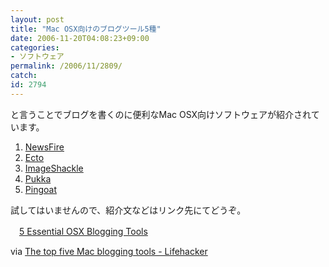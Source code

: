 ```yaml
---
layout: post
title: "Mac OSX向けのブログツール5種"
date: 2006-11-20T04:08:23+09:00
categories:
- ソフトウェア
permalink: /2006/11/2809/
catch: 
id: 2794
---
```

と言うことでブログを書くのに便利なMac OSX向けソフトウェアが紹介されています。

 
1. [NewsFire](http://www.newsfirerss.com/)
2. [Ecto](http://ecto.kung-foo.tv/)
3. [ImageShackle](http://www.apple.com/downloads/dashboard/developer/imageshackle.html)
4. [Pukka](http://codesorcery.net/pukka)
5. [Pingoat](http://pingoat.com/)

試してはいませんので、紹介文などはリンク先にてどうぞ。

 

　[5 Essential OSX Blogging Tools](http://www.problogger.net/archives/2006/11/17/5-essential-osx-blogging-tools/)

 

via [The top five Mac blogging tools - Lifehacker](http://www.lifehacker.com/software/blogger/the-top-five-mac-blogging-tools-215766.php)

